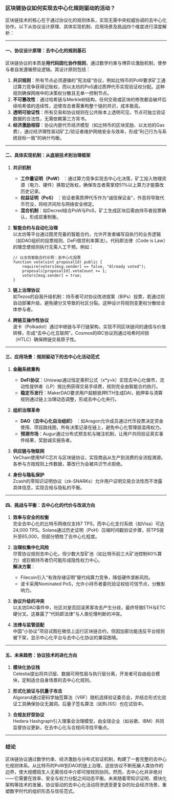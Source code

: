### 区块链协议如何实现去中心化规则驱动的活动？

区块链技术的核心在于通过协议化的规则体系，实现无需中央权威协调的去中心化协作。以下从协议设计原理、具体实现机制、应用场景及挑战四个维度进行深度解析：

---

#### 一、协议设计原理：去中心化的规则基石
区块链协议的本质是**用代码固化协作规则**，通过数学约束与博弈论激励机制，使参与者自发遵循预设逻辑。其设计原则包括：
1. **共识规则**：所有节点必须遵循的“宪法级”协议，例如比特币的PoW要求矿工通过算力竞争获得记账权，而以太坊的PoS通过质押代币实现验证权分配。这种规则确保网络中的决策权分散且无单一控制节点。
2. **不可篡改性**：通过哈希链与Merkle树结构，任何交易或区块的修改都会破坏后续哈希值的连续性，迫使攻击者需重构整个链的共识，成本极高。
3. **透明可验证性**：所有交易和协议规则在公共账本上透明可见，节点可独立验证数据的合法性，无需依赖第三方背书。
4. **经济激励相容**：协议内嵌代币经济模型（如比特币的区块奖励、以太坊的Gas费），通过经济理性驱动矿工/验证者维护网络安全与效率，形成“利己行为与系统目标一致”的纳什均衡。

---

#### 二、具体实现机制：从底层技术到治理框架
1. **共识机制**  
   - **工作量证明（PoW）** ：通过算力竞争实现去中心化决策，矿工投入物理资源（电力、硬件）换取记账权，确保攻击者需掌控51%以上算力才能篡改历史记录。  
   - **权益证明（PoS）** ：验证者需质押代币作为“诚信保证金”，作恶将导致代币罚没，将经济风险与网络安全绑定。  
   - **混合机制**：如Decred结合PoW与PoS，矿工生成区块后需由持币者投票确认，形成双重制衡。

2. **智能合约与自动化治理**  
   以太坊等平台通过图灵完备的智能合约，允许开发者编写自执行的业务逻辑（如DAO组织的投票规则、DeFi借贷利率算法）。代码即法律（Code is Law）的理念使规则执行无需人工干预。例如：
   ```solidity
   // 以太坊智能合约示例：去中心化投票
   function vote(uint proposalId) public {
       require(voters[msg.sender] == false, "Already voted");
       proposals[proposalId].voteCount += 1;
       voters[msg.sender] = true;
   }
   ```


3. **链上治理协议**  
   如Tezos的自我升级机制：持币者可对协议改进提案（BIPs）投票，若通过则自动部署升级，避免硬分叉导致的社区分裂。这种设计将规则变更权分散给全体参与者。

4. **跨链互操作性协议**  
   波卡（Polkadot）通过中继链与平行链架构，实现不同区块链间的通信与价值转移，形成“去中心化互联网”。Cosmos的IBC协议则通过哈希时间锁（HTLC）确保跨链交易原子性。

---

#### 三、应用场景：规则驱动下的去中心化活动范式
1. **金融系统重构**  
   - **DeFi协议**：Uniswap通过恒定乘积公式（x*y=k）实现去中心化做市，流动性提供者（LP）按比例获得交易手续费，规则完全由智能合约执行。  
   - **稳定币发行**：MakerDAO要求用户超额抵押ETH生成DAI，抵押率与清算规则通过链上治理动态调整，形成去中心化央行。

2. **组织治理革命**  
   - **DAO（去中心化自治组织）** ：如Aragon允许成员通过代币投票决定资金使用、项目路线图，所有决策记录在链上，避免中心化管理层滥用权力。  
   - **预测市场**：Augur通过分布式预言机与赌注机制，让用户共同验证真实事件结果，奖励诚实报告者。

3. **供应链与物联网**  
   VeChain使用NFC芯片与区块链协议，实现商品从生产到消费的全流程溯源。各参与方按规则上传数据，篡改行为会被共识节点拒绝。

4. **身份与隐私保护**  
   Zcash的零知识证明协议（zk-SNARKs）允许用户证明交易合法性而不泄露具体信息，实现合规与隐私的平衡。

---

#### 四、挑战与平衡：去中心化的代价与改进方向
1. **效率与安全的权衡**  
   完全去中心化的比特币网络仅支持7 TPS，而中心化支付系统（如Visa）可达24,000 TPS。Solana通过历史证明（PoH）压缩时间戳验证步骤，将TPS提升至65,000，但部分牺牲了去中心化程度。

2. **治理权集中化风险**  
   尽管协议规则去中心化，但少数大型矿池（如比特币前三大矿池控制60%算力）或巨鲸持币者仍可能形成隐性权力中心。  
   **解决方案**：  
   - Filecoin引入“有效存储证明”替代纯算力竞争，降低硬件垄断风险。  
   - 波卡采用Nominated PoS，允许小持币者委托验证权给可信节点，分散影响力。

3. **协议升级的冲突**  
   以太坊DAO事件中，社区对是否回滚黑客攻击产生分歧，最终导致ETH与ETC硬分叉。这暴露了“代码即法律”与人类伦理判断的冲突。

4. **法律与监管适配**  
   中国“小协议”项目试图在微信上运行区块链合约，但因加密功能违反平台规则被下架，显示中心化平台与去中心化协议的兼容困境。

---

#### 五、未来趋势：协议技术的进化方向
1. **模块化协议栈**  
   Celestia提出将共识层、数据可用性层与执行层分离，开发者可自由组合模块，定制适合自身场景的去中心化规则。

2. **形式化验证与抗量子攻击**  
   Algorand通过密码学抽签算法（VRF）随机选择验证委员会，并结合形式化验证工具确保协议无漏洞。后量子签名算法（如BLISS）也在试验中。

3. **合规友好型协议**  
   Hedera Hashgraph引入理事会治理模型，由全球企业（如谷歌、IBM）共同监督协议更新，在去中心化与合规间寻找平衡点。

---

### 结论
区块链协议通过数学约束、经济激励与分布式验证机制，构建了一套完整的去中心化规则体系。从比特币的PoW到DAO的链上治理，这些协议不断拓展人类协作的边界，使大规模陌生人无需信任中介即可按规则协同。然而，去中心化并非绝对——它需要在效率、安全与权力分配之间动态平衡。未来随着零知识证明、模块化架构等技术的发展，协议驱动的去中心化活动将渗透至更复杂的社会经济场景，重塑数字时代的组织形态与信任范式。